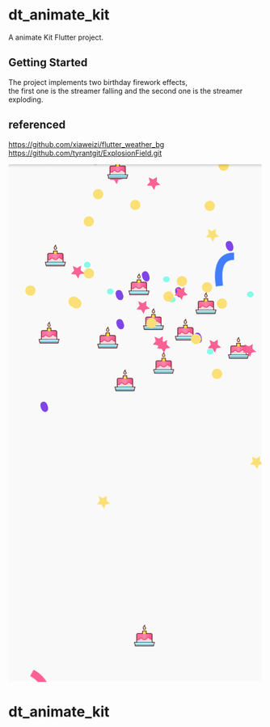 # dt_animate_kit

A animate Kit Flutter project.

## Getting Started

The project implements two birthday firework effects, <br>
the first one is the streamer falling and the second one is the streamer exploding.

## referenced
https://github.com/xiaweizi/flutter_weather_bg <br>
https://github.com/tyrantgit/ExplosionField.git

![RUNOOB 图标](https://github.com/guqun/dt_animate_kit/blob/main/Screenshot.gif)


# dt_animate_kit
